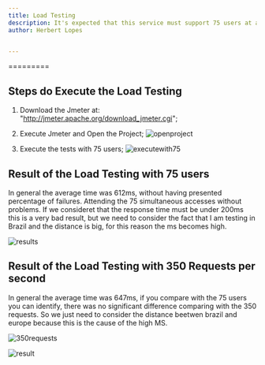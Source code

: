 ```yaml
---
title: Load Testing
description: It's expected that this service must support 75 users at any given moment and must be able to handle 350 requests per second. The response time must be under 200 ms.
author: Herbert Lopes


---
```

=========


## Steps do Execute the Load Testing

 1. Download the Jmeter at: "http://jmeter.apache.org/download_jmeter.cgi";
 2. Execute Jmeter and Open the Project;
  ![openproject](https://user-images.githubusercontent.com/5126039/39905000-7e80bcea-54b1-11e8-989c-b95b822bca0a.png)

 3. Execute the tests with 75 users;
  ![executewith75](https://user-images.githubusercontent.com/5126039/39905033-aa1f691e-54b1-11e8-8239-5379960d7f59.png)


## Result of the Load Testing with 75 users

   In general the average time was 612ms, without having presented percentage of failures. Attending the 75 simultaneous accesses without
problems. If we consideret that the response time must be under 200ms this is a very bad result, 
but we need to consider the fact that I am testing in Brazil and the distance is big, for this reason the ms becomes high.

   ![results](https://user-images.githubusercontent.com/5126039/39905149-3bcf3f2e-54b2-11e8-961c-b99e57a1d270.png)

  
 

## Result of the Load Testing with 350 Requests per second

 In general the average time was 647ms, if you compare with the 75 users you can identify, there was no significant difference comparing with the 350 requests. So we just need to consider the distance beetwen brazil and europe because this is the cause of the high MS. 

 ![350requests](https://user-images.githubusercontent.com/5126039/39905456-f85a8396-54b3-11e8-86d0-9c4ae219a8cc.png)
 
 
 ![result](https://user-images.githubusercontent.com/5126039/39905972-7ecb981e-54b6-11e8-94f8-714d7b18a547.png)


